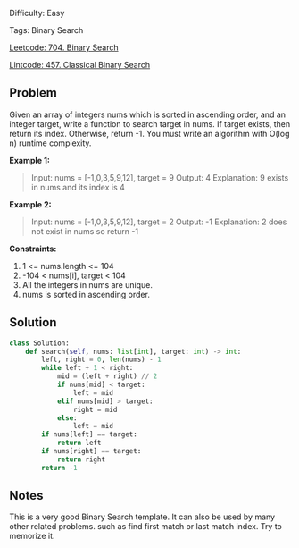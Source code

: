 Difficulty: Easy

Tags: Binary Search

[Leetcode: 704. Binary Search](https://leetcode.com/problems/binary-search/)

[Lintcode: 457. Classical Binary Search]()

## Problem
Given an array of integers nums which is sorted in ascending order, and an integer target, write a function to search target in nums. If target exists, then return its index. Otherwise, return -1.
You must write an algorithm with O(log n) runtime complexity.

**Example 1:**
> Input: nums = [-1,0,3,5,9,12], target = 9
Output: 4
Explanation: 9 exists in nums and its index is 4

**Example 2:**

>Input: nums = [-1,0,3,5,9,12], target = 2
Output: -1
Explanation: 2 does not exist in nums so return -1
 

**Constraints:**
1. 1 <= nums.length <= 104
2. -104 < nums[i], target < 104
3. All the integers in nums are unique.
4. nums is sorted in ascending order.

## Solution
```python
class Solution:
    def search(self, nums: list[int], target: int) -> int:
        left, right = 0, len(nums) - 1
        while left + 1 < right:
            mid = (left + right) // 2
            if nums[mid] < target:
                left = mid
            elif nums[mid] > target:
                right = mid
            else:
                left = mid
        if nums[left] == target:
            return left
        if nums[right] == target:
            return right
        return -1
```

## Notes
This is a very good Binary Search template. It can also be used by many other related problems.
such as find first match or last match index. Try to memorize it.
